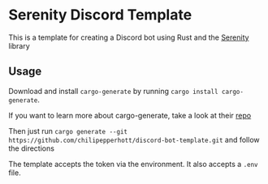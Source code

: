 # Serenity Discord Template
This is a template for creating a Discord bot using Rust and the [Serenity](https://github.com/serenity-rs/serenity) library

## Usage
Download and install `cargo-generate` by running `cargo install cargo-generate`.

If you want to learn more about cargo-generate, take a look at their [repo](https://github.com/cargo-generate/cargo-generate)

Then just run `cargo generate --git https://github.com/chilipepperhott/discord-bot-template.git` and follow the directions

The template accepts the token via the environment. It also accepts a `.env` file. 
